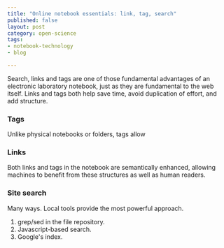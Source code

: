 ```yaml
---
title: "Online notebook essentials: link, tag, search"
published: false
layout: post
category: open-science
tags: 
- notebook-technology
- blog

---
```



Search, links and tags are one of those fundamental advantages
of an electronic laboratory notebook, just as they are fundamental to
the web itself.  Links and tags both help save time, avoid duplication of effort, and
add structure.

### Tags

Unlike physical notebooks or folders, tags allow

### Links

Both links and tags in the notebook are semantically enhanced, allowing
machines to benefit from these structures as well as human readers.


### Site search 

Many ways.  Local tools provide the most powerful approach.

1. grep/sed in the file repository.  
2. Javascript-based search.
3. Google's index.




